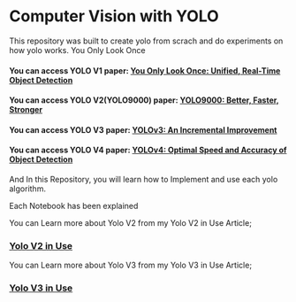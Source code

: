 # Computer Vision with YOLO 
This repository was built to create yolo from scrach and do experiments on how yolo works.
You Only Look Once

#### You can access YOLO V1 paper: [You Only Look Once: Unified, Real-Time Object Detection](https://arxiv.org/abs/1506.02640)
#### You can access YOLO V2(YOLO9000) paper: [YOLO9000: Better, Faster, Stronger](https://arxiv.org/abs/1612.08242)
#### You can access YOLO V3 paper: [YOLOv3: An Incremental Improvement](https://arxiv.org/abs/1804.02767)
#### You can access YOLO V4 paper: [YOLOv4: Optimal Speed and Accuracy of Object Detection](https://arxiv.org/abs/2004.10934)


And In this Repository, you will learn how to Implement and use each yolo algorithm.

Each Notebook has been explained

You can Learn more about Yolo V2 from my Yolo V2 in Use Article;

###  [Yolo V2 in Use](https://medium.com/@mralamdari/yolo-v2-in-use-684c71482880)

You can Learn more about Yolo V3 from my Yolo V3 in Use Article;

###  [Yolo V3 in Use](https://medium.com/@mralamdari/yolo-v3-in-use-e53bd96348a9)
